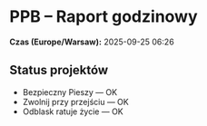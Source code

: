 # PPB – Raport godzinowy
**Czas (Europe/Warsaw):** 2025-09-25 06:26

## Status projektów
- Bezpieczny Pieszy — OK
- Zwolnij przy przejściu — OK
- Odblask ratuje życie — OK

